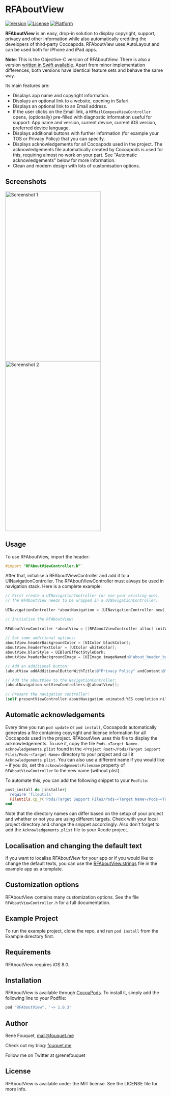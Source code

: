 # RFAboutView

[![Version](https://img.shields.io/cocoapods/v/RFAboutView.svg?style=flat)](http://cocoapods.org/pods/RFAboutView)
[![License](https://img.shields.io/cocoapods/l/RFAboutView.svg?style=flat)](http://cocoapods.org/pods/RFAboutView)
[![Platform](https://img.shields.io/cocoapods/p/RFAboutView.svg?style=flat)](http://cocoapods.org/pods/RFAboutView)

**RFAboutView** is an easy, drop-in solution to display copyright, support, privacy and other information while also automatically crediting the developers of third-party Cocoapods. RFAboutView uses AutoLayout and can be used both for iPhone and iPad apps.

**Note**: This is the Objective-C version of RFAboutView. There is also a version [written in Swift available](https://github.com/fouquet/RFAboutView-Swift). Apart from minor implementation differences, both versions have identical feature sets and behave the same way.

Its main features are:

* Displays app name and copyright information.
* Displays an optional link to a website, opening in Safari.
* Displays an optional link to an Email address.
* If the user clicks on the Email link, a `MFMailComposeViewController` opens, (optionally) pre-filled with diagnostic information useful for support: App name and version, current device, current iOS version, preferred device language.
* Displays additional buttons with further information (for example your TOS or Privacy Policy) that you can specify.
* Displays acknowledgements for all Cocoapods used in the project. The acknowledgements file automatically created by Cocoapods is used for this, requiring almost no work on your part. See "Automatic acknowledgements" below for more information.
* Clean and modern design with lots of customisation options.

## Screenshots

<img src = "https://fouquet.me/RFAboutView/screenshot1.png" alt="Screenshot 1" width="300" height="534" />
<img src = "https://fouquet.me/RFAboutView/screenshot2.png" alt="Screenshot 2" width="300" height="534" />

## Usage

To use RFAboutView, import the header:
```objective-c
#import "RFAboutViewController.h"`
```

After that, initialise a RFAboutViewController and add it to a UINavigationController. The RFAboutViewController must always be used in navigation stack. Here is a complete example:

```objective-c
// First create a UINavigationController (or use your existing one).
// The RFAboutView needs to be wrapped in a UINavigationController.
    
UINavigationController *aboutNavigation = [UINavigationController new];

// Initialise the RFAboutView:
    
RFAboutViewController *aboutView = [[RFAboutViewController alloc] initWithAppName:nil appVersion:nil appBuild:nil copyrightHolderName:@"ExampleApp, Inc." contactEmail:@"mail@example.com" titleForEmail:@"Contact us" websiteURL:[NSURL URLWithString:@"http://example.com"] titleForWebsiteURL:@"Our Website" andPublicationYear:nil];
    
// Set some additional options:
aboutView.headerBackgroundColor = [UIColor blackColor];
aboutView.headerTextColor = [UIColor whiteColor];
aboutView.blurStyle = UIBlurEffectStyleDark;
aboutView.headerBackgroundImage = [UIImage imageNamed:@"about_header_bg.jpg"];

// Add an additional button:
[aboutView addAdditionalButtonWithTitle:@"Privacy Policy" andContent:@"Here's the privacy policy"];

// Add the aboutView to the NavigationController:
[aboutNavigation setViewControllers:@[aboutView]];
    
// Present the navigation controller:
[self presentViewController:aboutNavigation animated:YES completion:nil];
```

## Automatic acknowledgements

Every time you run `pod update` or `pod install`, Cocoapods automatically generates a file containing copyright and license information for all Cocoapods used in the project. RFAboutView uses this file to display the acknowledgements. To use it, copy the file `Pods-<Target Name>-acknowledgements.plist` found in the `<Project Root>/Pods/Target Support Files/Pods-<Target Name>` directory to your project and call it `Acknowledgements.plist`. You can also use a different name if you would like – if you do, set the `acknowledgementsFilename` property of `RFAboutViewController` to the new name (without plist).

To automate this, you can add the following snippet to your `Podfile`:

```ruby
post_install do |installer|
  require 'fileutils'
  FileUtils.cp_r('Pods/Target Support Files/Pods-<Target Name>/Pods-<Target Name>-acknowledgements.plist', '<Project Dir>/Acknowledgements.plist', :remove_destination => true)
end
```
Note that the directory names can differ based on the setup of your project and whether or not you are using different targets. Check with your local project directory and change the snippet accordingly. Also don't forget to add the `Acknowledgements.plist` file to your Xcode project.

## Localisation and changing the default text

If you want to localise RFAboutView for your app or if you would like to change the default texts, you can use the [RFAboutView.strings](https://github.com/fouquet/RFAboutView/blob/master/Example/RFAboutView.strings) file in the example app as a template.

## Customization options

RFAboutView contains many customization options. See the file ``RFAboutViewController.h`` for a full documentation.

## Example Project

To run the example project, clone the repo, and run `pod install` from the Example directory first.

## Requirements

RFAboutView requires iOS 8.0.

## Installation

RFAboutView is available through [CocoaPods](http://cocoapods.org). To install
it, simply add the following line to your Podfile:

```ruby
pod "RFAboutView", '~> 1.0.3'
```

## Author

René Fouquet, mail@fouquet.me

Check out my blog: [fouquet.me](http://fouquet.me)

Follow me on Twitter at @renefouquet

## License

RFAboutView is available under the MIT license. See the LICENSE file for more info.
